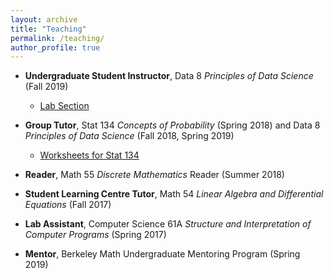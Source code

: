 ```yaml
---
layout: archive
title: "Teaching"
permalink: /teaching/
author_profile: true
---
```


- **Undergraduate Student Instructor**, Data 8 *Principles of Data Science* (Fall 2019) 
    - [Lab Section](https://hluo27.github.io/data8/)
- **Group Tutor**, Stat 134 *Concepts of Probability* (Spring 2018) and Data 8 *Principles of Data Science* (Fall 2018, Spring 2019)
    - [Worksheets for Stat 134](https://github.com/hLuo27/teaching/tree/master/sp18_stat134)
- **Reader**, Math 55 *Discrete Mathematics* Reader (Summer 2018)
- **Student Learning Centre Tutor**, Math 54 *Linear Algebra and Differential Equations* (Fall 2017)
- **Lab Assistant**, Computer Science 61A *Structure and Interpretation of Computer Programs* (Spring 2017)

- **Mentor**, Berkeley Math Undergraduate Mentoring Program (Spring 2019)